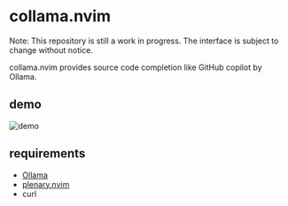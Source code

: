 # collama.nvim

Note: This repository is still a work in progress.
The interface is subject to change without notice.

collama.nvim provides source code completion like GitHub copilot by Ollama.

## demo

![demo](https://github.com/user-attachments/assets/ce0f8bb6-c79a-48bd-9a8c-c9ed793f4af9)

## requirements

- [Ollama](https://ollama.com)
- [plenary.nvim](https://github.com/nvim-lua/plenary.nvim)
- curl
